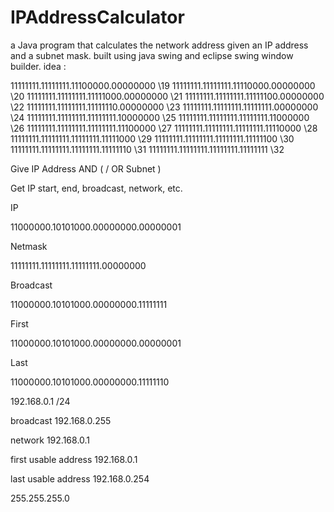 # IPAddressCalculator
 a Java program that calculates the network address given an IP address and a subnet mask.
 built using java swing and eclipse swing window builder.
 idea :

11111111.11111111.11100000.00000000 \19 11111111.11111111.11110000.00000000 \20 
11111111.11111111.11111000.00000000 \21 11111111.11111111.11111100.00000000 \22 
11111111.11111111.11111110.00000000 \23 11111111.11111111.11111111.00000000 \24 
11111111.11111111.11111111.10000000 \25 11111111.11111111.11111111.11000000 \26 
11111111.11111111.11111111.11100000 \27 11111111.11111111.11111111.11110000 \28 
11111111.11111111.11111111.11111000 \29 11111111.11111111.11111111.11111100 \30 
11111111.11111111.11111111.11111110 \31 11111111.11111111.11111111.11111111 \32

Give IP Address AND ( / OR Subnet )

Get IP start, end, broadcast, network, etc.

IP

11000000.10101000.00000000.00000001

Netmask

11111111.11111111.11111111.00000000

Broadcast

11000000.10101000.00000000.11111111

First

11000000.10101000.00000000.00000001

Last

11000000.10101000.00000000.11111110

192.168.0.1 /24

broadcast 192.168.0.255

network 192.168.0.1

first usable address 192.168.0.1

last usable address 192.168.0.254

255.255.255.0
